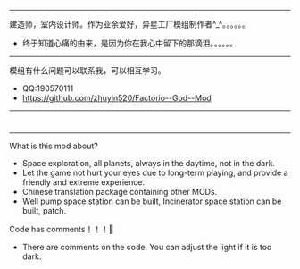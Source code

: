 ---------------------------------------------------------------------------------------------------  

建造师，室内设计师。作为业余爱好，异星工厂模组制作者^_^。。。。。。

   *   终于知道心痛的由来，是因为你在我心中留下的那滴泪。。。。。。

---------------------------------------------------------------------------------------------------  

模组有什么问题可以联系我，可以相互学习。

   *   QQ:190570111
   *   https://github.com/zhuyin520/Factorio--God--Mod

---------------------------------------------------------------------------------------------------  

#  
#  
#  
#  

---------------------------------------------------------------------------------------------------  


What is this mod about?
  
   * Space exploration, all planets, always in the daytime, not in the dark.
   * Let the game not hurt your eyes due to long-term playing, and provide a friendly and extreme experience.
   * Chinese translation package containing other MODs.
   * Well pump  space station can be built, Incinerator   space station can be built, patch.

Code has comments！！！💟
  
   * There are comments on the code. You can adjust the light if it is too dark.
